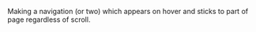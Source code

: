 Making a navigation (or two) which appears on hover and sticks to part of page regardless of scroll.
